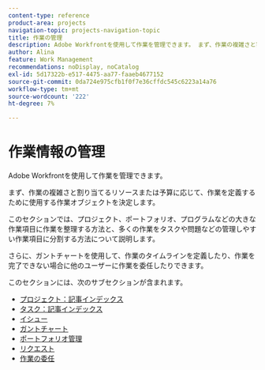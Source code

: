 ```yaml
---
content-type: reference
product-area: projects
navigation-topic: projects-navigation-topic
title: 作業の管理
description: Adobe Workfrontを使用して作業を管理できます。 まず、作業の複雑さと割り当てるリソースまたは予算に応じて、作業を定義するために使用する作業オブジェクトを決定します。 このセクションでは、プロジェクト、ポートフォリオ、プログラムなどの大きな作業項目に作業を整理する方法と、多くの作業をタスクや問題などの管理しやすい作業項目に分割する方法について説明します。 さらに、ガントチャートを使用して、作業のタイムラインを定義したり、作業を完了できない場合に他のユーザーに作業を委任したりできます。
author: Alina
feature: Work Management
recommendations: noDisplay, noCatalog
exl-id: 5d17322b-e517-4475-aa77-faaeb4677152
source-git-commit: 0da724e975cfb1f0f7e36cffdc545c6223a14a76
workflow-type: tm+mt
source-wordcount: '222'
ht-degree: 7%

---
```


# 作業情報の管理

Adobe Workfrontを使用して作業を管理できます。

まず、作業の複雑さと割り当てるリソースまたは予算に応じて、作業を定義するために使用する作業オブジェクトを決定します。

このセクションでは、プロジェクト、ポートフォリオ、プログラムなどの大きな作業項目に作業を整理する方法と、多くの作業をタスクや問題などの管理しやすい作業項目に分割する方法について説明します。

さらに、ガントチャートを使用して、作業のタイムラインを定義したり、作業を完了できない場合に他のユーザーに作業を委任したりできます。

このセクションには、次のサブセクションが含まれます。

* [プロジェクト：記事インデックス](../manage-work/projects/projects-overview.md)
* [タスク：記事インデックス](../manage-work/tasks/tasks-overview.md)
* [イシュー](../manage-work/issues/issues-overview.md)
* [ガントチャート](../manage-work/gantt-chart/the-gantt-chart.md)
* [ポートフォリオ管理](../manage-work/portfolios/portfolio-management-overview.md)
* [リクエスト](../manage-work/requests/requests-overview.md)
* [作業の委任](../manage-work/delegate-work/delegate-work.md)
